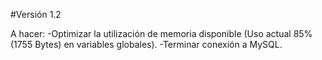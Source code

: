 #Versión 1.2

A hacer:
-Optimizar la utilización de memoria disponible (Uso actual 85% (1755 Bytes) en variables globales).
-Terminar conexión a MySQL.
